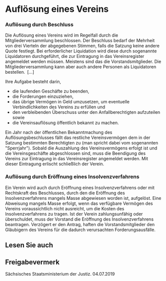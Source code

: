# Auflösung eines Vereins

### Auflösung durch Beschluss

Die Auflösung eines Vereins wird im Regelfall durch die Mitgliederversammlung beschlossen. Der Beschluss bedarf der Mehrheit von drei Vierteln der abgegebenen Stimmen, falls die Satzung keine andere Quote festlegt. Bei erforderlicher Liquidation wird diese durch sogenannte Liquidatoren durchgeführt, die zur Eintragung in das Vereinsregister angemeldet werden müssen. Meistens sind das die Vorstandsmitglieder. Die Mitgliederversammlung kann aber auch andere Personen als Liquidatoren bestellen. [...]

Ihre Aufgabe besteht darin,

* die laufenden Geschäfte zu beenden,
* die Forderungen einzuziehen,
* das übrige Vermögen in Geld umzusetzen, um eventuelle Verbindlichkeiten des Vereins zu erfüllen und
* den verbleibenden Überschuss unter den Anfallberechtigten aufzuteilen sowie
* die Vereinsauflösung öffentlich bekannt zu machen.

Ein Jahr nach der öffentlichen Bekanntmachung des Auflösungsbeschlusses fällt das restliche Vereinsvermögen dem in der Satzung bestimmten Berechtigten zu (man spricht dabei vom sogenannten "Sperrjahr"). Sobald die Auszahlung des Vereinsvermögens erfolgt ist und die Vereinsgeschäfte abgeschlossen sind, muss die Beendigung des Vereins zur Eintragung in das Vereinsregister angemeldet werden. Mit dieser Eintragung erlischt schließlich der Verein.

### Auflösung durch Eröffnung eines Insolvenzverfahrens

Ein Verein wird auch durch Eröffnung eines Insolvenzverfahrens oder mit Rechtskraft des Beschlusses, durch den die Eröffnung des Insolvenzverfahrens mangels Masse abgewiesen worden ist, aufgelöst. Eine Abweisung mangels Masse erfolgt, wenn das verfügbare Vermögen des Vereins voraussichtlich nicht ausreicht, um die Kosten des Insolvenzverfahrens zu tragen. Ist der Verein zahlungsunfähig oder überschuldet, muss der Vorstand die Eröffnung des Insolvenzverfahrens beantragen. Verzögert er den Antrag, haften die Vorstandsmitglieder den Gläubigern des Vereins für die dadurch verursachten Forderungsausfälle.

## Lesen Sie auch

## Freigabevermerk

Sächsisches Staatsministerium der Justiz. 04.07.2019
